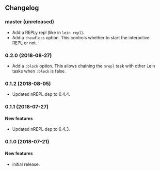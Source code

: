 ## Changelog

### master (unreleased)

* Add a REPLy repl (like in `lein repl`).
* Add a `:headless` option. This controls whether to start the
interactive REPL or not.

### 0.2.0 (2018-08-27)

* Add a `:block` option. This allows chaining the
`nrepl` task with other Lein tasks when `:block` is false.

### 0.1.2 (2018-08-05)

* Updated nREPL dep to 0.4.4.

### 0.1.1 (2018-07-27)

#### New features

* Updated nREPL dep to 0.4.3.

### 0.1.0 (2018-07-21)

#### New features

* Initial release.
